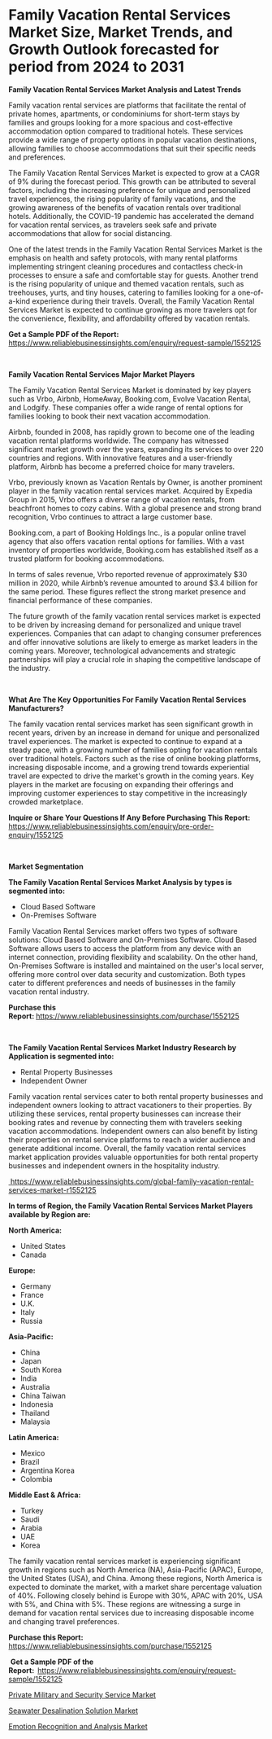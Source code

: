 <p><h1>Family Vacation Rental Services Market Size, Market Trends, and Growth Outlook forecasted for period from 2024 to 2031</h1></p><p><strong>Family Vacation Rental Services Market Analysis and Latest Trends</strong></p>
<p><p>Family vacation rental services are platforms that facilitate the rental of private homes, apartments, or condominiums for short-term stays by families and groups looking for a more spacious and cost-effective accommodation option compared to traditional hotels. These services provide a wide range of property options in popular vacation destinations, allowing families to choose accommodations that suit their specific needs and preferences.</p><p>The Family Vacation Rental Services Market is expected to grow at a CAGR of 9% during the forecast period. This growth can be attributed to several factors, including the increasing preference for unique and personalized travel experiences, the rising popularity of family vacations, and the growing awareness of the benefits of vacation rentals over traditional hotels. Additionally, the COVID-19 pandemic has accelerated the demand for vacation rental services, as travelers seek safe and private accommodations that allow for social distancing.</p><p>One of the latest trends in the Family Vacation Rental Services Market is the emphasis on health and safety protocols, with many rental platforms implementing stringent cleaning procedures and contactless check-in processes to ensure a safe and comfortable stay for guests. Another trend is the rising popularity of unique and themed vacation rentals, such as treehouses, yurts, and tiny houses, catering to families looking for a one-of-a-kind experience during their travels. Overall, the Family Vacation Rental Services Market is expected to continue growing as more travelers opt for the convenience, flexibility, and affordability offered by vacation rentals.</p></p>
<p><strong>Get a Sample PDF of the Report:&nbsp;</strong> <a href="https://www.reliablebusinessinsights.com/enquiry/request-sample/1552125">https://www.reliablebusinessinsights.com/enquiry/request-sample/1552125</a></p>
<p>&nbsp;</p>
<p><strong>Family Vacation Rental Services Major Market Players</strong></p>
<p><p>The Family Vacation Rental Services Market is dominated by key players such as Vrbo, Airbnb, HomeAway, Booking.com, Evolve Vacation Rental, and Lodgify. These companies offer a wide range of rental options for families looking to book their next vacation accommodation.</p><p>Airbnb, founded in 2008, has rapidly grown to become one of the leading vacation rental platforms worldwide. The company has witnessed significant market growth over the years, expanding its services to over 220 countries and regions. With innovative features and a user-friendly platform, Airbnb has become a preferred choice for many travelers.</p><p>Vrbo, previously known as Vacation Rentals by Owner, is another prominent player in the family vacation rental services market. Acquired by Expedia Group in 2015, Vrbo offers a diverse range of vacation rentals, from beachfront homes to cozy cabins. With a global presence and strong brand recognition, Vrbo continues to attract a large customer base.</p><p>Booking.com, a part of Booking Holdings Inc., is a popular online travel agency that also offers vacation rental options for families. With a vast inventory of properties worldwide, Booking.com has established itself as a trusted platform for booking accommodations.</p><p>In terms of sales revenue, Vrbo reported revenue of approximately $30 million in 2020, while Airbnb’s revenue amounted to around $3.4 billion for the same period. These figures reflect the strong market presence and financial performance of these companies.</p><p>The future growth of the family vacation rental services market is expected to be driven by increasing demand for personalized and unique travel experiences. Companies that can adapt to changing consumer preferences and offer innovative solutions are likely to emerge as market leaders in the coming years. Moreover, technological advancements and strategic partnerships will play a crucial role in shaping the competitive landscape of the industry.</p></p>
<p>&nbsp;</p>
<p><strong>What Are The Key Opportunities For Family Vacation Rental Services Manufacturers?</strong></p>
<p><p>The family vacation rental services market has seen significant growth in recent years, driven by an increase in demand for unique and personalized travel experiences. The market is expected to continue to expand at a steady pace, with a growing number of families opting for vacation rentals over traditional hotels. Factors such as the rise of online booking platforms, increasing disposable income, and a growing trend towards experiential travel are expected to drive the market's growth in the coming years. Key players in the market are focusing on expanding their offerings and improving customer experiences to stay competitive in the increasingly crowded marketplace.</p></p>
<p><strong>Inquire or Share Your Questions If Any Before Purchasing This Report:</strong> <a href="https://www.reliablebusinessinsights.com/enquiry/pre-order-enquiry/1552125">https://www.reliablebusinessinsights.com/enquiry/pre-order-enquiry/1552125</a></p>
<p>&nbsp;</p>
<p><strong>Market Segmentation</strong></p>
<p><strong>The Family Vacation Rental Services Market Analysis by types is segmented into:</strong></p>
<p><ul><li>Cloud Based Software</li><li>On-Premises Software</li></ul></p>
<p><p>Family Vacation Rental Services market offers two types of software solutions: Cloud Based Software and On-Premises Software. Cloud Based Software allows users to access the platform from any device with an internet connection, providing flexibility and scalability. On the other hand, On-Premises Software is installed and maintained on the user's local server, offering more control over data security and customization. Both types cater to different preferences and needs of businesses in the family vacation rental industry.</p></p>
<p><strong>Purchase this Report:&nbsp;</strong><a href="https://www.reliablebusinessinsights.com/purchase/1552125">https://www.reliablebusinessinsights.com/purchase/1552125</a></p>
<p>&nbsp;</p>
<p><strong>The Family Vacation Rental Services Market Industry Research by Application is segmented into:</strong></p>
<p><ul><li>Rental Property Businesses</li><li>Independent Owner</li></ul></p>
<p><p>Family vacation rental services cater to both rental property businesses and independent owners looking to attract vacationers to their properties. By utilizing these services, rental property businesses can increase their booking rates and revenue by connecting them with travelers seeking vacation accommodations. Independent owners can also benefit by listing their properties on rental service platforms to reach a wider audience and generate additional income. Overall, the family vacation rental services market application provides valuable opportunities for both rental property businesses and independent owners in the hospitality industry.</p></p>
<p><a href="https://www.reliablebusinessinsights.com/global-family-vacation-rental-services-market-r1552125">&nbsp;https://www.reliablebusinessinsights.com/global-family-vacation-rental-services-market-r1552125</a></p>
<p><strong>In terms of Region, the Family Vacation Rental Services Market Players available by Region are:</strong></p>
<p>
    <p> <strong> North America: </strong>
        <ul>
            <li>United States</li>
            <li>Canada</li>
        </ul>
        </p> 
    <p> <strong> Europe: </strong>
        <ul>
            <li>Germany</li>
            <li>France</li>
            <li>U.K.</li>
            <li>Italy</li>
            <li>Russia</li>
        </ul>
        </p> 
    <p> <strong> Asia-Pacific: </strong>
        <ul>
            <li>China</li>
            <li>Japan</li>
            <li>South Korea</li>
            <li>India</li>
            <li>Australia</li>
            <li>China Taiwan</li>
            <li>Indonesia</li>
            <li>Thailand</li>
            <li>Malaysia</li>
        </ul>
        </p> 
    <p> <strong> Latin America: </strong>
        <ul>
            <li>Mexico</li>
            <li>Brazil</li>
            <li>Argentina Korea</li>
            <li>Colombia</li>
        </ul>
        </p> 
    <p> <strong> Middle East & Africa: </strong>
        <ul>
            <li>Turkey</li>
            <li>Saudi</li>
            <li>Arabia</li>
            <li>UAE</li>
            <li>Korea</li>
        </ul>
    </p>
    </p>
<p><p>The family vacation rental services market is experiencing significant growth in regions such as North America (NA), Asia-Pacific (APAC), Europe, the United States (USA), and China. Among these regions, North America is expected to dominate the market, with a market share percentage valuation of 40%. Following closely behind is Europe with 30%, APAC with 20%, USA with 5%, and China with 5%. These regions are witnessing a surge in demand for vacation rental services due to increasing disposable income and changing travel preferences.</p></p>
<p><strong>Purchase this Report: </strong><a href="https://www.reliablebusinessinsights.com/purchase/1552125">https://www.reliablebusinessinsights.com/purchase/1552125</a></p>
<p>&nbsp;<strong>Get a Sample PDF of the Report:&nbsp;&nbsp;</strong><a href="https://www.reliablebusinessinsights.com/enquiry/request-sample/1552125">https://www.reliablebusinessinsights.com/enquiry/request-sample/1552125</a></p>
<p><strong></strong></p>
<p><p><a href="https://github.com/arionmp/Market-Research-Report-List-4/blob/main/private-military-and-security-service-market.md">Private Military and Security Service Market</a></p><p><a href="https://github.com/markusgodoy/Market-Research-Report-List-4/blob/main/seawater-desalination-solution-market.md">Seawater Desalination Solution Market</a></p><p><a href="https://github.com/SheilaBruen2023/Market-Research-Report-List-2/blob/main/emotion-recognition-and-analysis-market.md">Emotion Recognition and Analysis Market</a></p></p>